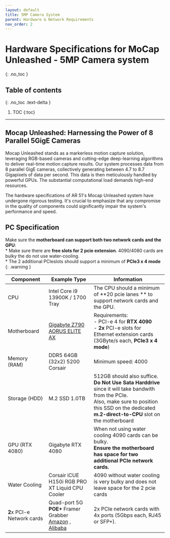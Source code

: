 ```yaml
---
layout: default
title: 5MP Camera System
parent: Hardware & Network Requirements
nav_order: 2
---
```


# Hardware Specifications for MoCap Unleashed - 5MP Camera system
{: .no_toc }

## Table of contents
{: .no_toc .text-delta }

1. TOC
{:toc}

---


## Mocap Unleashed: Harnessing the Power of 8 Parallel 5GigE Cameras
Mocap Unleashed stands as a markerless motion capture solution, leveraging RGB-based cameras and cutting-edge deep-learning algorithms to deliver real-time motion capture results. Our system processes data from 8 parallel GigE cameras, collectively generating between 4.7 to 8.7 Gigapixels of data per second. This data is then meticulously handled by powerful GPUs. The substantial computational load demands high-end resources.

The hardware specifications of AR 51's Mocap Unleashed system have undergone rigorous testing. It's crucial to emphasize that any compromise in the quality of components could significantly impair the system's performance and speed.

## PC Specification

Make sure the **motherboard can support both two network cards and the GPU**: <br> * Make sure there are **free slots for 2 pcie extension**.  4090/4080 cards are bulky the do not use  water-cooling. <br> * The 2 additional PCIeslots should support a minimum of   **PCIe3 x 4 mode**
{: .warning }


| Component          | Example Type                                        | Information                                                                        |
|--------------------|-----------------------------------------------------|------------------------------------------------------------------------------------|
| CPU                | Intel Core i9 13900K / 1700 Tray                    | The CPU should a minimum of  **20 pcie lanes ** to support network cards and the GPU.         |
| Motherboard        | [Gigabyte Z790 AORUS ELITE AX](https://www.gigabyte.com/Motherboard/Z790-AORUS-ELITE-AX-rev-10/sp#sp)                        | Requirements:  <br> - PCI-e 4 for **RTX 4090**  <br>                - **2x** PCI-e slots for Ethernet extension cards (3GByte/s each, **PCIe3 x 4 mode**)                                     |
| Memory (RAM)       | DDR5 64GB (32x2) 5200 Corsair                       | Minimum speed: 4000                                                                |
| Storage (HDD)      | M.2 SSD 1.0TB                                           | 512GB should also suffice.  <br> **Do Not Use Sata Harddrive** since it will take bandwith from the PCIe.   <br> Also, make sure to position this SSD on the dedicated **m.2-direct-to-CPU** slot on the motherboard                                   |
| GPU (RTX 4080)     | Gigabyte RTX 4080                                   | When not using water cooling 4090 cards can be bulky. <br> **Ensure the motherboard has space for two additional PCIe network cards.**           |
| Water Cooling      | Corsair iCUE H150i RGB PRO XT Liquid CPU Cooler     | 4090 without water cooling is very bulky and does not leave space for the 2 pcie cards|
| **2**x PCI-e Network cards | Quad-port 5G **POE+** Framer Grabber [Amazon](https://www.amazon.com/LRES1052PT/dp/B0D3DMK47T?ref_=ast_sto_dp) , [Alibaba](https://www.alibaba.com/product-detail/LR-LINK-PCIe-3-0-x4_1601150383177.html?spm=a2756.trade-list-buyer.0.0.152876e9tMz8iX)          | 2x PCIe network cards with 4x ports (5Gbps each, RJ45 or SFP+).                        |

